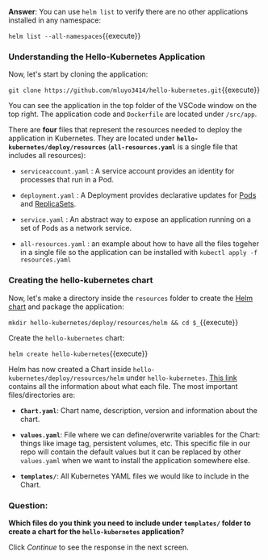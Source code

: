 
**Answer**: You can use `helm list` to verify there are no other applications installed in any namespace:

`helm list --all-namespaces`{{execute}}

### Understanding the Hello-Kubernetes Application

Now, let's start by cloning the application:

`git clone https://github.com/mluyo3414/hello-kubernetes.git`{{execute}}

You can see the application in the top folder of the VSCode window on the top right. The application code and `Dockerfile` are located under `/src/app`.

There are **four** files that represent the resources needed to deploy the application in Kubernetes. They are located under **`hello-kubernetes/deploy/resources`** (**`all-resources.yaml`** is a single file that includes all resources):

* `serviceaccount.yaml` : A service account provides an identity for processes that run in a Pod. 

* `deployment.yaml` : A Deployment provides declarative updates for [Pods](https://kubernetes.io/docs/concepts/workloads/pods/) and [ReplicaSets](https://kubernetes.io/docs/concepts/workloads/controllers/replicaset/).

* `service.yaml` : An abstract way to expose an application running on a set of Pods as a network service.

* `all-resources.yaml` : an example about how to have all the files togeher in a single file so the application can be installed with `kubectl apply -f resources.yaml`

### Creating the hello-kubernetes chart

Now, let's make a directory inside the `resources` folder to create the [Helm chart](https://helm.sh/docs/topics/charts/) and package the application:

`mkdir hello-kubernetes/deploy/resources/helm && cd $_`{{execute}}

Create the `hello-kubernetes` chart:

`helm create hello-kubernetes`{{execute}}

Helm has now created a Chart inside `hello-kubernetes/deploy/resources/helm` under `hello-kubernetes`. [This link](https://helm.sh/docs/topics/charts/#the-chart-file-structure) contains all the information about what each file. The most important files/directories are:

* **`Chart.yaml`**: Chart name, description, version and information about the chart.

* **`values.yaml`**: File where we can define/overwrite variables for the Chart: things like image tag, persistent volumes, etc. This specific file in our repo will contain the default values but it can be replaced by other `values.yaml` when we want to install the application somewhere else.

* **`templates/`**: All Kubernetes YAML files we would like to include in the Chart.

### Question:

**Which files do you think you need to include under `templates/` folder to create a chart for the `hello-kubernetes` application?**

Click *Continue* to see the response in the next screen.




